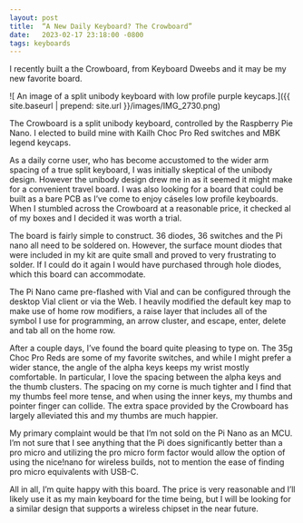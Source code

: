 ```yaml
---
layout: post
title:  “A New Daily Keyboard? The Crowboard”
date:   2023-02-17 23:18:00 -0800
tags: keyboards
---
```


I recently built a the Crowboard, from Keyboard Dweebs and it may be my new favorite board.

![ An image of a split unibody keyboard with low profile purple keycaps.]({{ site.baseurl | prepend: site.url }}/images/IMG_2730.png)

The Crowboard is a split unibody keyboard, controlled by the Raspberry Pie Nano. I elected to build mine with Kailh Choc Pro Red switches and MBK legend keycaps.

As a daily corne user, who has become accustomed to the wider arm spacing of a true split keyboard, I was initially skeptical of the unibody design. However the unibody design drew me in as it seemed it might make for a convenient travel board. I was also looking for a board that could be built as a bare PCB as I’ve come to enjoy cáseles low profile keyboards. When I stumbled across the Crowboard at a reasonable price, it checked al of my boxes and I decided it was worth a trial.

The board is fairly simple to construct. 36 diodes, 36 switches and the Pi nano all need to be soldered on. However, the surface mount diodes that were included in my kit are quite small and proved to very frustrating to solder. If I could do it again I would have purchased through hole diodes, which this board can accommodate.

The Pi Nano came pre-flashed with Vial and can be configured through the desktop Vial client or via the Web. I heavily modified the default key map to make use of home row modifiers, a raise layer that includes all of the symbol I use for programming, an arrow cluster, and escape, enter, delete and tab all on the home row.

After a couple days, I’ve found the board quite pleasing to type on. The 35g Choc Pro Reds are some of my favorite switches, and while I might prefer a wider stance, the angle of the alpha keys keeps my wrist mostly comfortable. In particular, I love the spacing between the alpha keys and the thumb clusters. The spacing on my corne is much tighter and I find that my thumbs feel more tense, and when using the inner keys, my thumbs and pointer finger can collide. The extra space provided by the Crowboard has largely alleviated this and my thumbs are much happier.

My primary complaint would be that I’m not sold on the Pi Nano as an MCU. I’m not sure that I see anything that the Pi does significantly better than a pro micro and utilizing the pro micro form factor would allow the option of using the nice!nano for wireless builds, not to mention the ease of finding pro micro equivalents with USB-C.

All in all, I’m quite happy with this board. The price is very reasonable and I’ll likely use it as my main keyboard for the time being, but I will be looking for a similar design that supports a wireless chipset in the near future.  